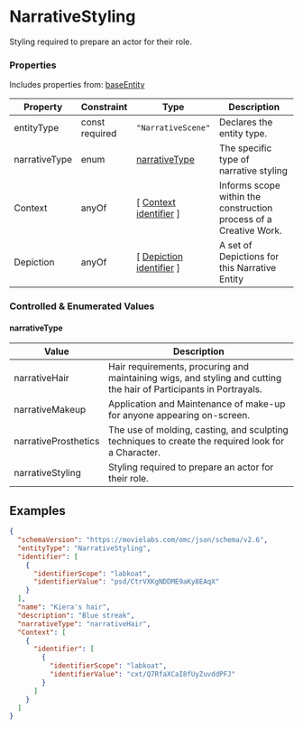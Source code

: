 # NarrativeStyling
Styling required to prepare an actor for their role.
### Properties
Includes properties from: [baseEntity](../core/baseEntity.md)

| Property      | Constraint        | Type                                                                               | Description                                                       |
| ------------- | ----------------- | ---------------------------------------------------------------------------------- | ----------------------------------------------------------------- |
| entityType    | const<br>required | `"NarrativeScene"`                                                                 | Declares the entity type.                                         |
| narrativeType | enum              | [narrativeType](#narrativeType)                                                    | The specific type of narrative styling                            |
| Context       | anyOf             | [ [Context](./Context.md) <br>[identifier](../Utility/Utility.md#identifier) ]     | Informs scope within the construction process of a Creative Work. |
| Depiction     | anyOf             | [ [Depiction](./Depiction.md) <br>[identifier](../Utility/Utility.md#identifier) ] | A set of Depictions for this Narrative Entity                     |

### Controlled & Enumerated Values

#### narrativeType
| Value                | Description                                                                                                        |
| -------------------- | ------------------------------------------------------------------------------------------------------------------ |
| narrativeHair        | Hair requirements, procuring and maintaining wigs, and styling and cutting the hair of Participants in Portrayals. |
| narrativeMakeup      | Application and Maintenance of make-up for anyone appearing on-screen.                                             |
| narrativeProsthetics | The use of molding, casting, and sculpting techniques to create the required look for a Character.                 |
| narrativeStyling     | Styling required to prepare an actor for their role.                                                               |

## Examples

```JSON
{  
  "schemaVersion": "https://movielabs.com/omc/json/schema/v2.6",  
  "entityType": "NarrativeStyling",  
  "identifier": [  
    {  
      "identifierScope": "labkoat",  
      "identifierValue": "psd/CtrVXKgNDDME9aKy8EAqX"  
    }  
  ],  
  "name": "Kiera's hair",  
  "description": "Blue streak",  
  "narrativeType": "narrativeHair",  
  "Context": [  
    {  
      "identifier": [  
        {  
          "identifierScope": "labkoat",  
          "identifierValue": "cxt/Q7RfaXCaI8fUyZuvddPFJ"  
        }  
      ]  
    }  
  ]  
}
```

